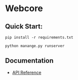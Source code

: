 # Webcore
## Quick Start:

`pip install -r requirements.txt`

`python manange.py runserver`

## Documentation
- [API Reference](https://github.com/cyanideio/webcore/wiki/API)

